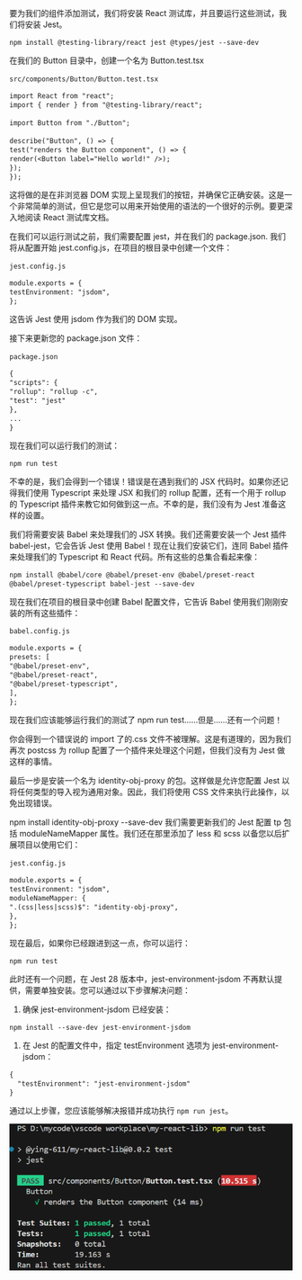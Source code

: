 要为我们的组件添加测试，我们将安装 React 测试库，并且要运行这些测试，我们将安装 Jest。

```
npm install @testing-library/react jest @types/jest --save-dev
```

在我们的 Button 目录中，创建一个名为 Button.test.tsx

`src/components/Button/Button.test.tsx`

```
import React from "react";
import { render } from "@testing-library/react";

import Button from "./Button";

describe("Button", () => {
test("renders the Button component", () => {
render(<Button label="Hello world!" />);
});
});
```

这将做的是在非浏览器 DOM 实现上呈现我们的按钮，并确保它正确安装。这是一个非常简单的测试，但它是您可以用来开始使用的语法的一个很好的示例。要更深入地阅读 React 测试库文档。

在我们可以运行测试之前，我们需要配置 jest，并在我们的 package.json. 我们将从配置开始 jest.config.js，在项目的根目录中创建一个文件：

`jest.config.js`

```
module.exports = {
testEnvironment: "jsdom",
};
```

这告诉 Jest 使用 jsdom 作为我们的 DOM 实现。

接下来更新您的 package.json 文件：

`package.json`

```
{
"scripts": {
"rollup": "rollup -c",
"test": "jest"
},
...
}
```

现在我们可以运行我们的测试：

```
npm run test
```

不幸的是，我们会得到一个错误！错误是在遇到我们的 JSX 代码时。如果你还记得我们使用 Typescript 来处理 JSX 和我们的 rollup 配置，还有一个用于 rollup 的 Typescript 插件来教它如何做到这一点。不幸的是，我们没有为 Jest 准备这样的设置。

我们将需要安装 Babel 来处理我们的 JSX 转换。我们还需要安装一个 Jest 插件 babel-jest，它会告诉 Jest 使用 Babel！现在让我们安装它们，连同 Babel 插件来处理我们的 Typescript 和 React 代码。所有这些的总集合看起来像：

```
npm install @babel/core @babel/preset-env @babel/preset-react @babel/preset-typescript babel-jest --save-dev
```

现在我们在项目的根目录中创建 Babel 配置文件，它告诉 Babel 使用我们刚刚安装的所有这些插件：

```
babel.config.js
```

```
module.exports = {
presets: [
"@babel/preset-env",
"@babel/preset-react",
"@babel/preset-typescript",
],
};
```

现在我们应该能够运行我们的测试了 npm run test……但是……还有一个问题！

你会得到一个错误说的 import 了的.css 文件不被理解。这是有道理的，因为我们再次 postcss 为 rollup 配置了一个插件来处理这个问题，但我们没有为 Jest 做这样的事情。

最后一步是安装一个名为 identity-obj-proxy 的包。这样做是允许您配置 Jest 以将任何类型的导入视为通用对象。因此，我们将使用 CSS 文件来执行此操作，以免出现错误。

npm install identity-obj-proxy --save-dev
我们需要更新我们的 Jest 配置 tp 包括 moduleNameMapper 属性。我们还在那里添加了 less 和 scss 以备您以后扩展项目以使用它们：

`jest.config.js`

```
module.exports = {
testEnvironment: "jsdom",
moduleNameMapper: {
".(css|less|scss)$": "identity-obj-proxy",
},
};
```

现在最后，如果你已经跟进到这一点，你可以运行：

```
npm run test
```

此时还有一个问题，在 Jest 28 版本中，jest-environment-jsdom 不再默认提供，需要单独安装。您可以通过以下步骤解决问题：

1. 确保 jest-environment-jsdom 已经安装：

```
npm install --save-dev jest-environment-jsdom
```

1. 在 Jest 的配置文件中，指定 testEnvironment 选项为 jest-environment-jsdom：

```
{
  "testEnvironment": "jest-environment-jsdom"
}
```

通过以上步骤，您应该能够解决报错并成功执行 `npm run jest`。

![image-20240321140503133](./image-20240321140503133.png)
